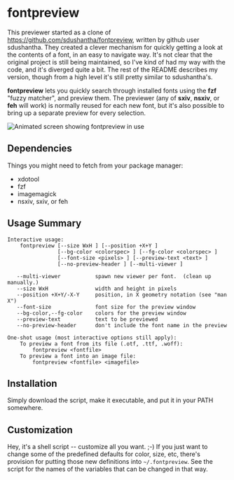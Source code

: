 <!-- doit: python3 -m markdown < README.md >README.html
-->

# fontpreview

This previewer started as a clone of
<https://github.com/sdushantha/fontpreview>,
written by github user sdushantha.  They created a clever mechanism
for quickly getting a look at the contents of a font, in an easy to
navigate way.  It's not clear that the original project is still being
maintained, so I've kind of had my way with the code, and it's diverged
quite a bit.  The rest of the README describes my version, though from
a high level it's still pretty similar to sdushantha's.

__fontpreview__ lets you quickly search through installed fonts using
the __fzf__ "fuzzy matcher", and preview them.  The previewer (any of
__sxiv__, __nsxiv__, or __feh__ will work) is normally reused for each
new font, but it's also possible to bring up a separate preview for
every selection. 

![Animated screen showing fontpreview in use](extra/demo.gif)

## Dependencies

Things you might need to fetch from your package manager:

- xdotool
- fzf
- imagemagick
- nsxiv, sxiv, or feh


## Usage Summary

    Interactive usage:
        fontpreview [--size WxH ] [--position +X+Y ]
                    [--bg-color <colorspec> ] [--fg-color <colorspec> ]
                    [--font-size <pixels> ] [--preview-text <text> ]
                    [--no-preview-header ] [--multi-viewer ]
     
       --multi-viewer           spawn new viewer per font.  (clean up manually.)
       --size WxH               width and height in pixels
       --position +X+Y/-X-Y     position, in X geometry notation (see "man X")
       --font-size              font size for the preview window
       --bg-color,--fg-color    colors for the preview window
       --preview-text           text to be previewed
       --no-preview-header      don't include the font name in the preview

    One-shot usage (most interactive options still apply):
        To preview a font from its file (.otf, .ttf, .woff):
            fontpreview <fontfile>
        To preview a font into an image file:
            fontpreview <fontfile> <imagefile>


## Installation
Simply download the script, make it executable, and put it in your
PATH somewhere.


## Customization

Hey, it's a shell script -- customize all you want.  ;-)  If you
just want to change some of the predefined defaults for color, size,
etc, there's provision for putting those new definitions into
`~/.fontpreview`.  See the script for the names of the variables
that can be changed in that way.

